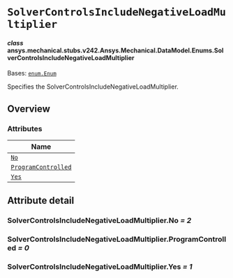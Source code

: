 # `SolverControlsIncludeNegativeLoadMultiplier`



#### *class* ansys.mechanical.stubs.v242.Ansys.Mechanical.DataModel.Enums.SolverControlsIncludeNegativeLoadMultiplier

Bases: [`enum.Enum`](https://docs.python.org/3/library/enum.html#enum.Enum)

Specifies the SolverControlsIncludeNegativeLoadMultiplier.

<!-- !! processed by numpydoc !! -->

<a id="overview"></a>

## Overview

### Attributes

| Name |
| --------------------------------------------------------------------------------------- |
| [`No`](#SolverControlsIncludeNegativeLoadMultiplier.No) |
| [`ProgramControlled`](#SolverControlsIncludeNegativeLoadMultiplier.ProgramControlled) |
| [`Yes`](#SolverControlsIncludeNegativeLoadMultiplier.Yes) |

<a id="attribute-detail"></a>

## Attribute detail

<a id="SolverControlsIncludeNegativeLoadMultiplier.No"></a>

### SolverControlsIncludeNegativeLoadMultiplier.No *= 2*

<a id="SolverControlsIncludeNegativeLoadMultiplier.ProgramControlled"></a>

### SolverControlsIncludeNegativeLoadMultiplier.ProgramControlled *= 0*

<a id="SolverControlsIncludeNegativeLoadMultiplier.Yes"></a>

### SolverControlsIncludeNegativeLoadMultiplier.Yes *= 1*


